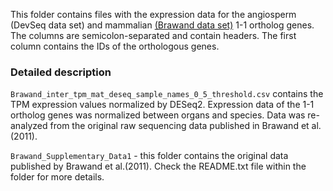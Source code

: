 This folder contains files with the expression data for the angiosperm (DevSeq data set) and mammalian [(Brawand data set)](https://pubmed.ncbi.nlm.nih.gov/22012392/) 1-1 ortholog genes. The columns are semicolon-separated and contain headers. The first column contains the IDs of the orthologous genes. 

### Detailed description

`Brawand_inter_tpm_mat_deseq_sample_names_0_5_threshold.csv` contains the TPM expression values normalized by DESeq2. Expression data of the 1-1 ortholog genes was normalized between organs and species. Data was re-analyzed from the original raw sequencing data published in Brawand et al.(2011).

`Brawand_Supplementary_Data1` - this folder contains the original data published by Brawand et al.(2011). Check the README.txt file within the folder for more details.
